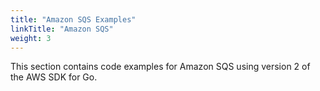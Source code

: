 ```yaml
---
title: "Amazon SQS Examples"
linkTitle: "Amazon SQS"
weight: 3
---
```


This section contains code examples for Amazon SQS using version 2 of the AWS SDK for Go.
